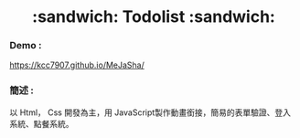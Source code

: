 <h1 align="center">:sandwich: Todolist :sandwich:</h1>

### Demo :

https://kcc7907.github.io/MeJaSha/

### 簡述 :

<p> 以 Html， Css 開發為主，用 JavaScript製作動畫銜接，簡易的表單驗證、登入系統、點餐系統。 </p>

